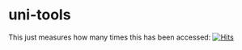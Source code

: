 # uni-tools
This just measures how many times this has been accessed:
[![Hits](https://hits.seeyoufarm.com/api/count/incr/badge.svg?url=https%3A%2F%2Fgithub.com%2Farelli%2Funi-tools&count_bg=%2379C83D&title_bg=%23555555&icon=&icon_color=%23E7E7E7&title=%23visits&edge_flat=false)](https://hits.seeyoufarm.com)
